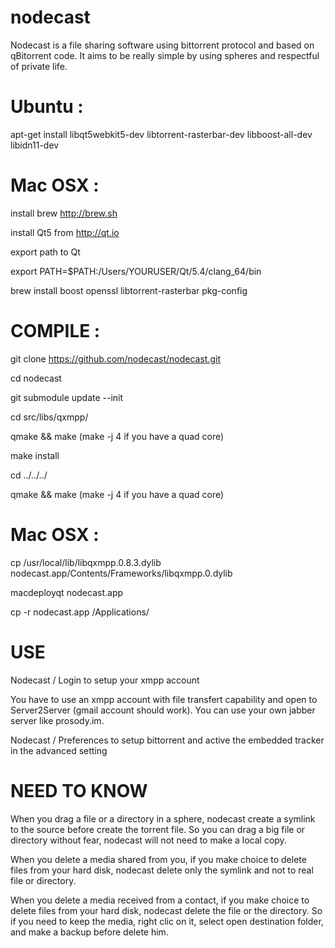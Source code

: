 nodecast
========

Nodecast is a file sharing software using bittorrent protocol and based on qBitorrent code.
It aims to be really simple by using spheres and respectful of private life.

Ubuntu :
========

apt-get install libqt5webkit5-dev libtorrent-rasterbar-dev libboost-all-dev libidn11-dev 


Mac OSX :
========

install brew http://brew.sh

install Qt5 from http://qt.io

export path to Qt

export PATH=$PATH:/Users/YOURUSER/Qt/5.4/clang_64/bin

brew install boost openssl libtorrent-rasterbar pkg-config

COMPILE :
========

git clone https://github.com/nodecast/nodecast.git

cd nodecast

git submodule update --init

cd src/libs/qxmpp/

qmake && make (make -j 4 if you have a quad core)

make install

cd ../../../

qmake && make (make -j 4 if you have a quad core)

Mac OSX :
========

cp /usr/local/lib/libqxmpp.0.8.3.dylib nodecast.app/Contents/Frameworks/libqxmpp.0.dylib

macdeployqt nodecast.app

cp -r nodecast.app /Applications/

USE
====

Nodecast / Login to setup your xmpp account

You have to use an xmpp account with file transfert capability and open to Server2Server (gmail account should work). You can use your own jabber server like prosody.im.

Nodecast / Preferences to setup bittorrent and active the embedded tracker in the advanced setting


NEED TO KNOW
============


When you drag a file or a directory in a sphere, nodecast create a symlink to the source before create the torrent file. So you can drag a big file or directory without fear, nodecast will not need to make a local copy.

When you delete a media shared from you, if you make choice to delete files from your hard disk, nodecast delete only the symlink and not to real file or directory.

When you delete a media received from a contact, if you make choice to delete files from your hard disk, nodecast delete the file or the directory. So if you need to keep the media, right clic on it, select open destination folder, and make a backup before delete him.
